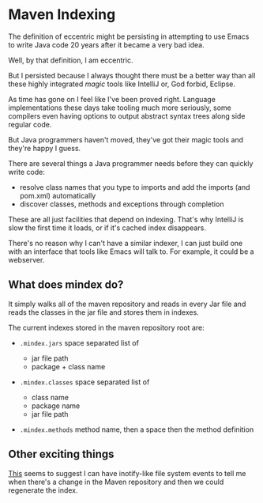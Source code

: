 # Maven Indexing

The definition of eccentric might be persisting in attempting to use
Emacs to write Java code 20 years after it became a very bad idea.

Well, by that definition, I am eccentric.

But I persisted because I always thought there must be a better way
than all these highly integrated *magic* tools like IntelliJ or, God
forbid, Eclipse.

As time has gone on I feel like I've been proved right. Language
implementations these days take tooling much more seriously, some
compilers even having options to output abstract syntax trees along
side regular code.

But Java programmers haven't moved, they've got their magic tools and
they're happy I guess.

There are several things a Java programmer needs before they can
quickly write code:

* resolve class names that you type to imports and add the imports (and pom.xml) automatically
* discover classes, methods and exceptions through completion 

These are all just facilities that depend on indexing. That's why
IntelliJ is slow the first time it loads, or if it's cached index
disappears.

There's no reason why I can't have a similar indexer, I can just build
one with an interface that tools like Emacs will talk to. For example,
it could be a webserver.


## What does mindex do?

It simply walks all of the maven repository and reads in every Jar
file and reads the classes in the jar file and stores them in indexes.

The current indexes stored in the maven repository root are:

* `.mindex.jars` space separated list of
  * jar file path
  * package + class name

* `.mindex.classes` space separated list of
  * class name 
  * package name
  * jar file path

* `.mindex.methods` method name, then a space then the method definition


## Other exciting things

[This](https://markusjais.com/file-system-events-with-java-7/) seems
to suggest I can have inotify-like file system events to tell me when
there's a change in the Maven repository and then we could regenerate
the index.
